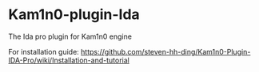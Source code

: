 # Kam1n0-plugin-Ida
The Ida pro plugin for Kam1n0 engine

For installation guide:
https://github.com/steven-hh-ding/Kam1n0-Plugin-IDA-Pro/wiki/Installation-and-tutorial

